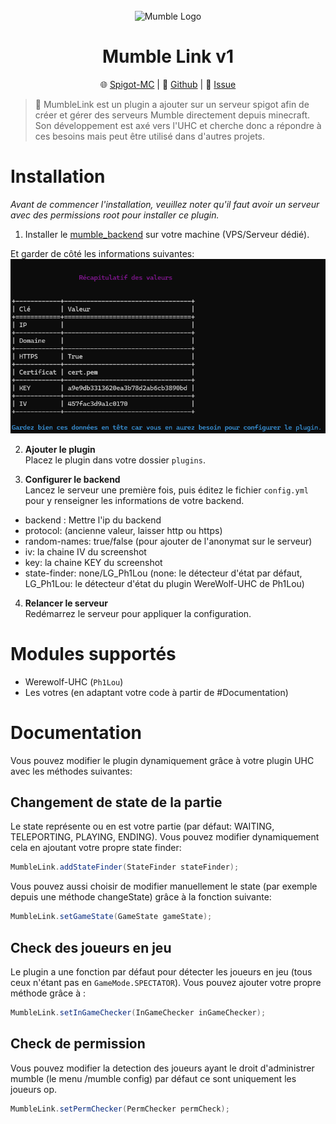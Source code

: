 <div align="center">
    <br/>
    <img src="https://upload.wikimedia.org/wikipedia/commons/thumb/8/8f/Icons_mumble.svg/1200px-Icons_mumble.svg.png" alt="Mumble Logo" width="200"/>
    <h1>Mumble Link v1</h1>
</div>

<p align="center">
	🌐 <a href="https://github.com/Artutu64/MumbleLink">Spigot-MC</a>
	 &#124;
	📓 <a href="https://github.com/Artutu64/MumbleLink">Github</a>
	 &#124;
	🔎 <a href="https://github.com/Artutu64/MumbleLink/issues">Issue</a>
</p>

>💬️ MumbleLink est un plugin a ajouter sur un serveur spigot afin de créer et gérer des serveurs Mumble directement depuis minecraft. Son développement est axé vers l'UHC et cherche donc a répondre à ces besoins mais peut être utilisé dans d'autres projets.

# Installation

*Avant de commencer l'installation, veuillez noter qu'il faut avoir un serveur avec des permissions root pour installer ce plugin.*

1. Installer le [mumble_backend](https://github.com/Artutu64/mumble_backend) sur votre machine (VPS/Serveur dédié).

Et garder de côté les informations suivantes:
<img src="https://raw.githubusercontent.com/Artutu64/MumbleLink/main/Output-installation.png">

2. **Ajouter le plugin**  
   Placez le plugin dans votre dossier `plugins`.


3. **Configurer le backend**  
   Lancez le serveur une première fois, puis éditez le fichier `config.yml` pour y renseigner les informations de votre backend.

- backend : Mettre l'ip du backend
- protocol: (ancienne valeur, laisser http ou https)
- random-names: true/false (pour ajouter de l'anonymat sur le serveur)
- iv: la chaine IV du screenshot
- key: la chaine KEY du screenshot
- state-finder: none/LG_Ph1Lou (none: le détecteur d'état par défaut, LG_Ph1Lou: le détecteur d'état du plugin WereWolf-UHC de Ph1Lou)

4. **Relancer le serveur**  
   Redémarrez le serveur pour appliquer la configuration.


# Modules supportés

- Werewolf-UHC (``Ph1Lou``)
- Les votres (en adaptant votre code à partir de #Documentation)

# Documentation

Vous pouvez modifier le plugin dynamiquement grâce à votre plugin UHC avec les méthodes suivantes:

## Changement de state de la partie
Le state représente ou en est votre partie (par défaut: WAITING, TELEPORTING, PLAYING, ENDING). Vous pouvez modifier dynamiquement cela en ajoutant votre propre state finder:

```java
MumbleLink.addStateFinder(StateFinder stateFinder);
```

Vous pouvez aussi choisir de modifier manuellement le state (par exemple depuis une méthode changeState) grâce à la fonction suivante:
```java
MumbleLink.setGameState(GameState gameState);
```

## Check des joueurs en jeu
Le plugin a une fonction par défaut pour détecter les joueurs en jeu (tous ceux n'étant pas en ``GameMode.SPECTATOR``). Vous pouvez ajouter votre propre méthode grâce à :
```java
MumbleLink.setInGameChecker(InGameChecker inGameChecker);
```

## Check de permission
Vous pouvez modifier la detection des joueurs ayant le droit d'administrer mumble (le menu /mumble config) par défaut ce sont uniquement les joueurs op.

```java
MumbleLink.setPermChecker(PermChecker permCheck);
```
